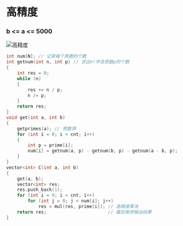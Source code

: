 # 高精度

### b <= a <= 5000

![高精度](https://user-images.githubusercontent.com/95573252/206510440-6dc05902-16af-438e-81f3-322c594bbb1c.png)

```c++
int num[N]; // 记录每个质数的个数
int getnum(int n, int p) // 求出n!中含质数p的个数
{
    int res = 0;
    while (n)
    {
        res += n / p;
        n /= p;
    }
    return res;
}
void get(int a, int b)
{
    getprimes(a); // 质数筛
    for (int i = 0; i < cnt; i++)
    {
        int p = prime[i];
        num[i] = getnum(a, p) - getnum(b, p) - getnum(a - b, p);
    }
}
vector<int> C(int a, int b)
{
    get(a, b);
    vector<int> res;
    res.push_back(1);
    for (int i = 0; i < cnt; i++)
        for (int j = 0; j < num[i]; j++)
            res = mul(res, prime[i]); // 高精度乘法
    return res;                       // 最后倒序输出结果
}
```

